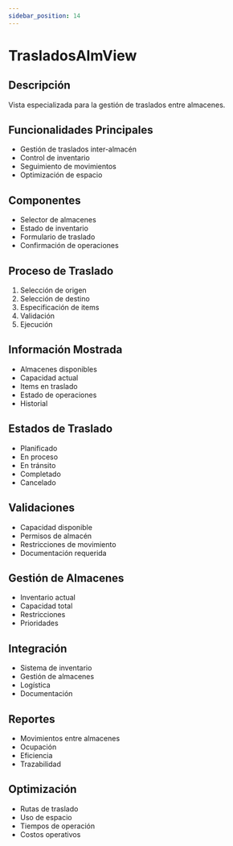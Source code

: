```yaml
---
sidebar_position: 14
---
```


# TrasladosAlmView

## Descripción
Vista especializada para la gestión de traslados entre almacenes.

## Funcionalidades Principales
- Gestión de traslados inter-almacén
- Control de inventario
- Seguimiento de movimientos
- Optimización de espacio

## Componentes
- Selector de almacenes
- Estado de inventario
- Formulario de traslado
- Confirmación de operaciones

## Proceso de Traslado
1. Selección de origen
2. Selección de destino
3. Especificación de items
4. Validación
5. Ejecución

## Información Mostrada
- Almacenes disponibles
- Capacidad actual
- Items en traslado
- Estado de operaciones
- Historial

## Estados de Traslado
- Planificado
- En proceso
- En tránsito
- Completado
- Cancelado

## Validaciones
- Capacidad disponible
- Permisos de almacén
- Restricciones de movimiento
- Documentación requerida

## Gestión de Almacenes
- Inventario actual
- Capacidad total
- Restricciones
- Prioridades

## Integración
- Sistema de inventario
- Gestión de almacenes
- Logística
- Documentación

## Reportes
- Movimientos entre almacenes
- Ocupación
- Eficiencia
- Trazabilidad

## Optimización
- Rutas de traslado
- Uso de espacio
- Tiempos de operación
- Costos operativos